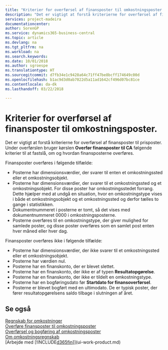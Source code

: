 ```yaml
---
title: "Kriterier for overførsel af finansposter til omkostningsposter | Microsoft Docs"
description: "Det er vigtigt at forstå kriterierne for overførsel af finansposter til prisposter. Under overførslen bruger kørslen **Overfør finansposter til CA** følgende kriterier til at fastslå, om og hvordan finansposterne overføres."
services: project-madeira
documentationcenter: 
author: SorenGP
ms.service: dynamics365-business-central
ms.topic: article
ms.devlang: na
ms.tgt_pltfrm: na
ms.workload: na
ms.search.keywords: 
ms.date: 10/01/2018
ms.author: sgroespe
ms.translationtype: HT
ms.sourcegitcommit: d7fb34e1c9428a64c71ff47be8bcff174649c00d
ms.openlocfilehash: b1ac9d3d0ab7022d5a11ad1642cf496d07bc81ce
ms.contentlocale: da-dk
ms.lasthandoff: 03/22/2018

---
```

# <a name="criteria-for-transferring-general-ledger-entries-to-cost-entries"></a>Kriterier for overførsel af finansposter til omkostningsposter.
Det er vigtigt at forstå kriterierne for overførsel af finansposter til prisposter. Under overførslen bruger kørslen **Overfør finansposter til CA** følgende kriterier til at fastslå, om og hvordan finansposterne overføres.  

Finansposter overføres i følgende tilfælde:  

-   Posterne har dimensionsværdier, der svarer til enten et omkostningssted eller et omkostningsobjekt.  
-   Posterne har dimensionsværdier, der svarer til et omkostningssted og et omkostningsobjekt. For disse poster har omkostningsstedet forrang. Dette hjælper med at undgå en situation, hvor en omkostningstype vises i både et omkostningsobjekt og et omkostningssted og derfor tælles to gange i statistikken.  
-   Dokumentnummeret i posterne er tomt, så det vises med dokumentnummeret 0000 i omkostningsposterne.  
-   Posterne overføres til en omkostningstype, der giver mulighed for samlede poster, og disse poster overføres som en samlet post enten hver måned eller hver dag.  

Finansposter overføres ikke i følgende tilfælde:  

-   Posterne har dimensionsværdier, der ikke svarer til et omkostningssted eller et omkostningsobjekt.  
-   Posterne har værdien nul.  
-   Posterne har en finanskonto, der er blevet slettet.  
-   Posterne har en finanskonto, der ikke er af typen **Resultatopgørelse**.  
-   Posterne har en finanskonto, der ikke er tildelt en omkostningstype.  
-   Posterne har en bogføringsdato før **Startdato for finansoverførsel**.  
-   Posterne er blevet bogført med en ultimodato. De er typisk poster, der fører resultatopgørelsens saldo tilbage i slutningen af året.  

## <a name="see-also"></a>Se også  
[Regnskab for omkostninger](finance-manage-cost-accounting.md)  
 [Overføre finansposter til omkostningsposter](finance-how-to-transfer-general-ledger-entries-to-cost-entries.md)   
 [Overførsel og bogføring af omkostningsposter](finance-transfer-and-post-cost-entries.md)   
 [Om omkostningsregnskab](finance-about-cost-accounting.md)  
 [Arbejde med [!INCLUDE[d365fin](includes/d365fin_md.md)]](ui-work-product.md)

